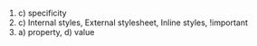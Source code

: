 1. c) specificity
2. c) Internal styles, External stylesheet, Inline styles, !important
3. a) property, d) value
